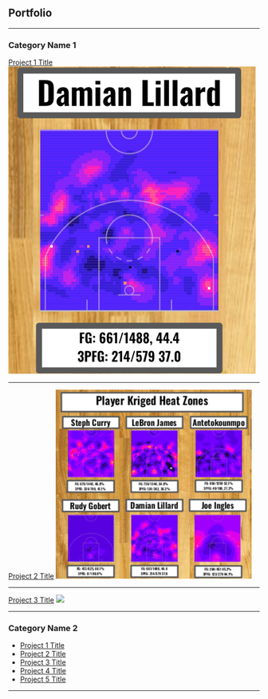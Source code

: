 ## Portfolio

---

### Category Name 1 

[Project 1 Title](/test_page.md)
<img src="images/lillard.png?raw=true"/>

---
[Project 2 Title](/pdf/sample_presentation.pdf)
<img src="images/player-heatmaps.png?raw=true"/>

---
[Project 3 Title](http://example.com/)
<img src="images/dummy_thumbnail.jpg?raw=true"/>

---

### Category Name 2

- [Project 1 Title](http://example.com/)
- [Project 2 Title](http://example.com/)
- [Project 3 Title](http://example.com/)
- [Project 4 Title](http://example.com/)
- [Project 5 Title](http://example.com/)

---
